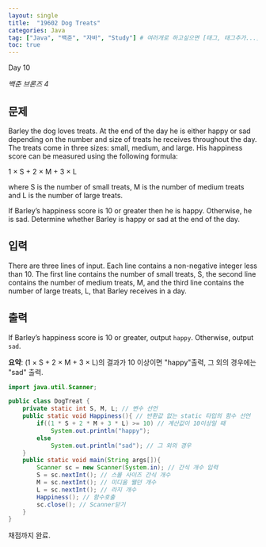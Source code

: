 ```yaml
---
layout: single
title:  "19602 Dog Treats"
categories: Java
tag: ["Java", "백준", "자바", "Study"] # 여러개로 하고싶으면 [태그, 태그추가...]
toc: true
---
```


Day 10

*백준 브론즈 4*





## 문제

Barley the dog loves treats. At the end of the day he is either happy or sad depending on the number and size of treats he receives throughout the day. The treats come in three sizes: small, medium, and large. His happiness score can be measured using the following formula:

1 × S + 2 × M + 3 × L

where S is the number of small treats, M is the number of medium treats and L is the number of large treats.

If Barley’s happiness score is 10 or greater then he is happy. Otherwise, he is sad. Determine whether Barley is happy or sad at the end of the day.



## 입력

There are three lines of input. Each line contains a non-negative integer less than 10. The first line contains the number of small treats, S, the second line contains the number of medium treats, M, and the third line contains the number of large treats, L, that Barley receives in a day.



## 출력

If Barley’s happiness score is 10 or greater, output `happy`. Otherwise, output `sad`.



**요약**: (1 × S + 2 × M + 3 × L)의 결과가 10 이상이면 "happy"출력, 그 외의 경우에는 "sad" 출력.





```java
import java.util.Scanner;

public class DogTreat {
    private static int S, M, L; // 변수 선언
    public static void Happiness(){ // 반환값 없는 static 타입의 함수 선언
        if((1 * S + 2 * M + 3 * L) >= 10) // 계산값이 10이상일 때 
            System.out.println("happy");
        else 
            System.out.println("sad"); // 그 외의 경우
    }
    public static void main(String args[]){
        Scanner sc = new Scanner(System.in); // 간식 개수 입력
        S = sc.nextInt(); // 스몰 사이즈 간식 개수
        M = sc.nextInt(); // 미디움 웰던 개수
        L = sc.nextInt(); // 라지 개수
        Happiness(); // 함수호출
        sc.close(); // Scanner닫기
    }    
}

```





채점까지 완료.



